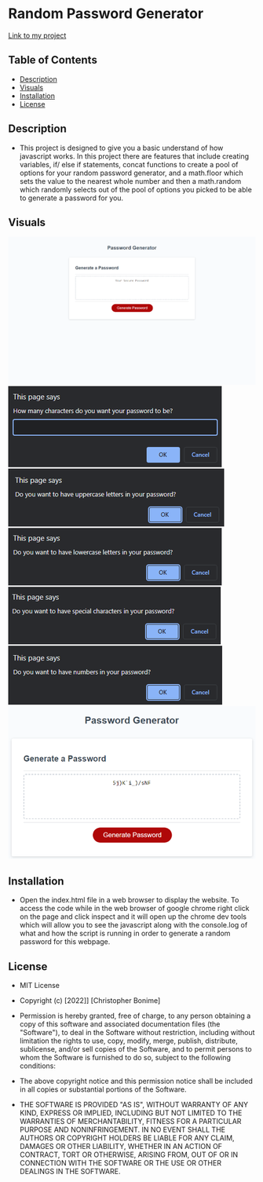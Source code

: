 # Random Password Generator

[Link to my project](https://cujion.github.io/random-pasword-generator/)

## Table of Contents
- [Description](#description)
- [Visuals](#visuals)
- [Installation](#installation)
- [License](#license)


## Description
* This project is designed to give you a basic understand of how javascript 
works. In this project there are features that include creating variables, 
if/ else if statements, concat functions to create a pool of options for your 
random password generator, and a math.floor which sets the value to the nearest 
whole number and then a math.random which randomly selects out of the pool of 
options you picked to be able to generate a password for you.

## Visuals
![Whole webpage visual](./Assets/images/fullpageview.png)
![Password length](./Assets/images/passwordlength.png)
![Uppercase](./Assets/images/uppercase.png)
![Lowercase](./Assets/images/lowercase.png)
![Special characters](./Assets/images/speicalcharacters.png)
![Numbers](./Assets/images/numbers.png)
![Password generated](./Assets/images/passwordgenerated.png)

## Installation
* Open the index.html file in a web browser to display the website. To access 
the code while in the web browser of google chrome right click on the page and 
click inspect and it will open up the chrome dev tools which will allow you to 
see the javascript along with the console.log of what and how the script is 
running in order to generate a random password for this webpage. 

## License
* MIT License

* Copyright (c) [2022]] [Christopher Bonime]

* Permission is hereby granted, free of charge, to any person obtaining a copy
of this software and associated documentation files (the "Software"), to deal
in the Software without restriction, including without limitation the rights
to use, copy, modify, merge, publish, distribute, sublicense, and/or sell
copies of the Software, and to permit persons to whom the Software is
furnished to do so, subject to the following conditions:

* The above copyright notice and this permission notice shall be included in all
copies or substantial portions of the Software.

* THE SOFTWARE IS PROVIDED "AS IS", WITHOUT WARRANTY OF ANY KIND, EXPRESS OR
IMPLIED, INCLUDING BUT NOT LIMITED TO THE WARRANTIES OF MERCHANTABILITY,
FITNESS FOR A PARTICULAR PURPOSE AND NONINFRINGEMENT. IN NO EVENT SHALL THE
AUTHORS OR COPYRIGHT HOLDERS BE LIABLE FOR ANY CLAIM, DAMAGES OR OTHER
LIABILITY, WHETHER IN AN ACTION OF CONTRACT, TORT OR OTHERWISE, ARISING FROM,
OUT OF OR IN CONNECTION WITH THE SOFTWARE OR THE USE OR OTHER DEALINGS IN THE
SOFTWARE.
